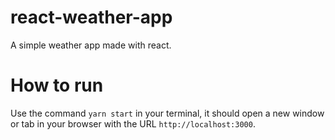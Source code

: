 # react-weather-app
A simple weather app made with react.

# How to run
Use the command `yarn start` in your terminal, it should open a new window or tab in your browser with the URL `http://localhost:3000`.